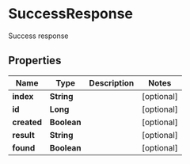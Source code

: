 

# SuccessResponse

Success response

## Properties

| Name | Type | Description | Notes |
|------------ | ------------- | ------------- | -------------|
|**index** | **String** |  |  [optional] |
|**id** | **Long** |  |  [optional] |
|**created** | **Boolean** |  |  [optional] |
|**result** | **String** |  |  [optional] |
|**found** | **Boolean** |  |  [optional] |



